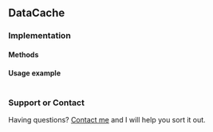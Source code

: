 ## DataCache

### Implementation

#### Methods 

#### Usage example

```csharp
```

### Support or Contact

Having questions? [Contact me](https://github.com/CanadianBeaver) and I will help you sort it out.
 
<style>.inner { min-width: 800px !important; max-width: 60% !important;}</style>
